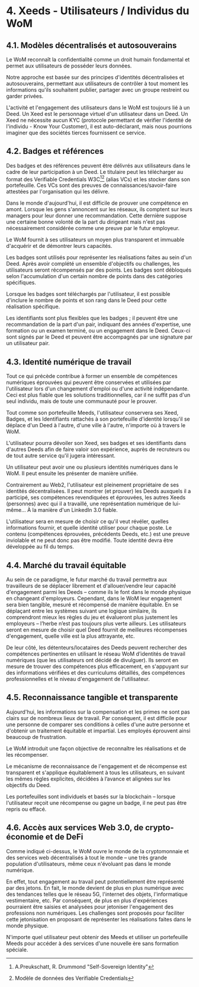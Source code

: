# 4. Xeeds - Utilisateurs / Individus du WoM

## 4.1. Modèles décentralisés et autosouverains

Le WoM reconnaît la confidentialité comme un droit humain fondamental et permet aux utilisateurs de posséder leurs données.

Notre approche est basée sur des principes d'identités décentralisées et autosouverains, permettant aux utilisateurs de contrôler à tout moment les informations qu'ils souhaitent publier, partager avec un groupe restreint ou garder privées.

L'activité et l'engagement des utilisateurs dans le WoM est toujours lié à un Deed. Un Xeed est le personnage virtuel d'un utilisateur dans un Deed. Un Xeed ne nécessite aucun KYC (protocole permettant de vérifier l'identité de l'individu - Know Your Customer), il est auto-déclarant, mais nous pourrions imaginer que des sociétés tierces fournissent ce service.

## 4.2. Badges et références

Des badges et des références peuvent être délivrés aux utilisateurs dans le cadre de leur participation à un Deed. Le titulaire peut les télécharger au format des Verifiable Credentials W3C[^7][^8] (alias VCs) et les stocker dans son portefeuille. Ces VCs sont des preuves de connaissances/savoir-faire attestées par l'organisation qui les délivre.

Dans le monde d'aujourd'hui, il est difficile de prouver une compétence en amont. Lorsque les gens s'annoncent sur les réseaux, ils comptent sur leurs managers pour leur donner une recommandation. Cette dernière suppose une certaine bonne volonté de la part du dirigeant mais n'est pas nécessairement considérée comme une preuve par le futur employeur.

Le WoM fournit à ses utilisateurs un moyen plus transparent et immuable d'acquérir et de démontrer leurs capacités.

Les badges sont utilisés pour représenter les réalisations faites au sein d'un Deed. Après avoir complété un ensemble d'objectifs ou challenges, les utilisateurs seront récompensés par des points. Les badges sont débloqués selon l'accumulation d'un certain nombre de points dans des catégories spécifiques.

Lorsque les badges sont téléchargés par l'utilisateur, il est possible d'inclure le nombre de points et son rang dans le Deed pour cette réalisation spécifique.

Les identifiants sont plus flexibles que les badges ; il peuvent être une recommandation de la part d'un pair, indiquant des années d'expertise, une formation ou un examen terminé, ou un engagement dans le Deed. Ceux-ci sont signés par le Deed et peuvent être accompagnés par une signature par un utilisateur pair.

## 4.3. Identité numérique de travail

Tout ce qui précède contribue à former un ensemble de compétences numériques éprouvées qui peuvent être conservées et utilisées par l'utilisateur lors d'un changement d'emploi ou d'une activité indépendante. Ceci est plus fiable que les solutions traditionnelles, car il ne suffit pas d'un seul individu, mais de toute une communauté pour le prouver.

Tout comme son portefeuille Meeds, l'utilisateur conservera ses Xeed, Badges, et les Identifiants rattachés à son portefeuille d'identité lorsqu'il se déplace d'un Deed à l'autre, d'une ville à l'autre, n'importe où à travers le WoM.

L'utilisateur pourra dévoiler son Xeed, ses badges et ses identifiants dans d'autres Deeds afin de faire valoir son expérience, auprès de recruteurs ou de tout autre service qu'il jugera intéressant.

Un utilisateur peut avoir une ou plusieurs identités numériques dans le WoM. Il peut ensuite les présenter de manière unifiée.

Contrairement au Web2, l'utilisateur est pleinement propriétaire de ses identités décentralisées. Il peut montrer (et prouver) les Deeds auxquels il a participé, ses compétences revendiquées et éprouvées, les autres Xeeds (personnes) avec qui il a travaillé, une représentation numérique de lui-même... À la manière d'un LinkedIn 3.0 fiable.

L'utilisateur sera en mesure de choisir ce qu'il veut révéler, quelles informations fournir, et quelle identité utiliser pour chaque poste. Le contenu (compétences éprouvées, précédents Deeds, etc.) est une preuve inviolable et ne peut donc pas être modifié. Toute identité devra être développée au fil du temps.

## 4.4. Marché du travail équitable

Au sein de ce paradigme, le futur marché du travail permettra aux travailleurs de se déplacer librement et d'allouer/vendre leur capacité d'engagement parmi les Deeds – comme ils le font dans le monde physique en changeant d'employeurs. Cependant, dans le WoM leur engagement sera bien tangible, mesuré et récompensé de manière équitable. En se déplaçant entre les systèmes suivant une logique similaire, ils comprendront mieux les règles du jeu et évalueront plus justement les employeurs – l’herbe n’est pas toujours plus verte ailleurs. Les utilisateurs seront en mesure de choisir quel Deed fournit de meilleures récompenses d'engagement, quelle ville est la plus attrayante, etc.

De leur côté, les détenteurs/locataires des Deeds peuvent rechercher des compétences pertinentes en utilisant le réseau WoM d’identités de travail numériques (que les utilisateurs ont décidé de divulguer). Ils seront en mesure de trouver des compétences plus efficacement, en s'appuyant sur des informations vérifiées et des curriculums détaillés, des compétences professionnelles et le niveau d'engagement de l'utilisateur.

## 4.5. Reconnaissance tangible et transparente

Aujourd'hui, les informations sur la compensation et les primes ne sont pas clairs sur de nombreux lieux de travail. Par conséquent, il est difficile pour une personne de comparer ses conditions à celles d'une autre personne et d'obtenir un traitement équitable et impartial. Les employés éprouvent ainsi beaucoup de frustration.

Le WoM introduit une façon objective de reconnaître les réalisations et de les récompenser.

Le mécanisme de reconnaissance de l'engagement et de récompense est transparent et s'applique équitablement à tous les utilisateurs, en suivant les mêmes règles explicites, décidées à l’avance et alignées sur les objectifs du Deed.

Les portefeuilles sont individuels et basés sur la blockchain – lorsque l'utilisateur reçoit une récompense ou gagne un badge, il ne peut pas être repris ou effacé.

## 4.6. Accès aux services Web 3.0, de crypto-économie et de DeFi

Comme indiqué ci-dessus, le WoM ouvre le monde de la cryptomonnaie et des services web décentralisés à tout le monde – une très grande population d'utilisateurs, même ceux n'évoluant pas dans le monde numérique.

En effet, tout engagement au travail peut potentiellement être représenté par des jetons. En fait, le monde devient de plus en plus numérique avec des tendances telles que le réseau 5G, l'internet des objets, l'informatique vestimentaire, etc. Par conséquent, de plus en plus d'expériences pourraient être saisies et analysées pour jetoniser l'engagement des professions non numériques. Les challenges sont proposés pour faciliter cette jetonisation en proposant de représenter les réalisations faites dans le monde physique.

N'importe quel utilisateur peut obtenir des Meeds et utiliser un portefeuille Meeds pour accéder à des services d'une nouvelle ère sans formation spéciale.

[^7]: A.Preukschatt, R. Drummond "Self-Sovereign Identity"
[^8]: Modèle de données des Verifiable Credentials
